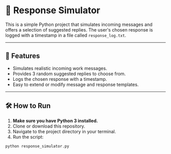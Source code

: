 # 💬 Response Simulator

This is a simple Python project that simulates incoming messages and offers a selection of suggested replies. The user's chosen response is logged with a timestamp in a file called `response_log.txt`.

---

## 🚀 Features

- Simulates realistic incoming work messages.
- Provides 3 random suggested replies to choose from.
- Logs the chosen response with a timestamp.
- Easy to extend or modify message and response templates.

---

## 🛠️ How to Run

1. **Make sure you have Python 3 installed.**
2. Clone or download this repository.
3. Navigate to the project directory in your terminal.
4. Run the script:

```bash
python response_simulator.py
